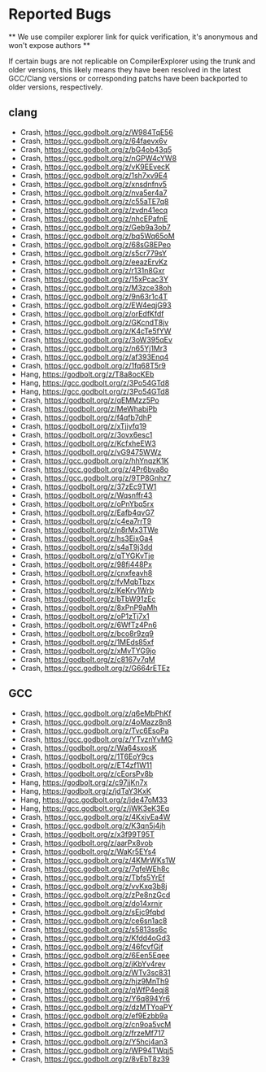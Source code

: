 # Reported Bugs

** We use compiler explorer link for quick verification, it's anonymous and won't expose authors **

If certain bugs are not replicable on CompilerExplorer using the trunk and older versions, this likely means they have been resolved in the latest GCC/Clang versions or corresponding patchs have been backported to older versions, respectively.

## clang
* Crash, https://gcc.godbolt.org/z/W984TqE56
* Crash, https://gcc.godbolt.org/z/64faevx6v
* Crash, https://gcc.godbolt.org/z/bG4ob43q5
* Crash, https://gcc.godbolt.org/z/nGPW4cYW8
* Crash, https://gcc.godbolt.org/z/vK9EEvecK
* Crash, https://gcc.godbolt.org/z/1sh7xv9E4
* Crash, https://gcc.godbolt.org/z/xnsdnfnv5
* Crash, https://gcc.godbolt.org/z/nva5er4a7
* Crash, https://gcc.godbolt.org/z/c55aTE7q8
* Crash, https://gcc.godbolt.org/z/zvdn41ecq
* Crash, https://gcc.godbolt.org/z/nhcEPafnE
* Crash, https://gcc.godbolt.org/z/Geb9a3ob7
* Crash, https://gcc.godbolt.org/z/bq5Wq65oM
* Crash, https://gcc.godbolt.org/z/68sG8EPeo
* Crash, https://gcc.godbolt.org/z/s5cr779sY
* Crash, https://gcc.godbolt.org/z/eeazErvKz
* Crash, https://gcc.godbolt.org/z/r131n8Gxr
* Crash, https://gcc.godbolt.org/z/15xPcac3Y
* Crash, https://gcc.godbolt.org/z/M3zce38oh
* Crash, https://gcc.godbolt.org/z/9n63r1c4T
* Crash, https://gcc.godbolt.org/z/EW4eqjG93
* Crash, https://gcc.godbolt.org/z/orEdfKfdf
* Crash, https://gcc.godbolt.org/z/GKcndT8jv
* Crash, https://gcc.godbolt.org/z/K4cTe5fYW
* Crash, https://gcc.godbolt.org/z/3oW395qEv
* Crash, https://gcc.godbolt.org/z/n65Yj1Mr3
* Crash, https://gcc.godbolt.org/z/af393Enq4
* Crash, https://gcc.godbolt.org/z/1fq68T5r9
* Hang, https://godbolt.org/z/T8a8ocKEb
* Hang, https://gcc.godbolt.org/z/3Po54GTd8
* Hang, https://gcc.godbolt.org/z/3Po54GTd8
* Crash, https://godbolt.org/z/qEMMzz5Po
* Crash, https://godbolt.org/z/MeWhabjPb
* Crash, https://godbolt.org/z/f4qfb7dhP
* Crash, https://godbolt.org/z/xTjjvfq19
* Crash, https://godbolt.org/z/3ovx6esc1
* Crash, https://godbolt.org/z/KcfxheEW3
* Crash, https://godbolt.org/z/vG9475WWz
* Crash, https://gcc.godbolt.org/z/hhYnqzK1K
* Crash, https://gcc.godbolt.org/z/4Pr6bva8o
* Crash, https://gcc.godbolt.org/z/9TP8Gnhz7
* Crash, https://godbolt.org/z/37zEc9TW1
* Crash, https://godbolt.org/z/Wqsnffr43
* Crash, https://godbolt.org/z/oPnYbq5rx
* Crash, https://godbolt.org/z/Eafb4qvG7
* Crash, https://godbolt.org/z/c4ea7rrT9
* Crash, https://godbolt.org/z/n8rMx3TWe
* Crash, https://godbolt.org/z/hs3EjxGa4
* Crash, https://godbolt.org/z/s4aT9j3dd
* Crash, https://godbolt.org/z/qTYGKvTje
* Crash, https://godbolt.org/z/98fj448Px
* Crash, https://godbolt.org/z/cnxfeavh8
* Crash, https://godbolt.org/z/fvMqbTbzx
* Crash, https://godbolt.org/z/KeKrv1Wrb
* Crash, https://godbolt.org/z/bTbW91zEc
* Crash, https://godbolt.org/z/8xPnP9aMh
* Crash, https://godbolt.org/z/oP1zTj7x1
* Crash, https://godbolt.org/z/6WfTz4Pn6
* Crash, https://godbolt.org/z/bco8r9zq9
* Crash, https://godbolt.org/z/1MEds85xf
* Crash, https://godbolt.org/z/xMvTYG9jo
* Crash, https://godbolt.org/z/c8167v7qM
* Crash, https://gcc.godbolt.org/z/G664rETEz

## GCC
* Crash, https://gcc.godbolt.org/z/q6eMbPhKf
* Crash, https://gcc.godbolt.org/z/4oMazz8n8
* Crash, https://gcc.godbolt.org/z/Tvc6EsoPa
* Crash, https://gcc.godbolt.org/z/YTvznYvMG
* Crash, https://godbolt.org/z/Wa64sxosK
* Crash, https://godbolt.org/z/1T6EoY9cs
* Crash, https://godbolt.org/z/ET4zf1W11
* Crash, https://godbolt.org/z/cEorsPv8b
* Hang, https://godbolt.org/z/c97jjKn7x
* Hang, https://godbolt.org/z/jdTaY3KxK
* Hang, https://gcc.godbolt.org/z/jde47oM33
* Hang, https://gcc.godbolt.org/z/jWK3eK3Eq
* Crash, https://gcc.godbolt.org/z/4KxjvEa4W
* Crash, https://gcc.godbolt.org/z/K3qn5j4jh
* Crash, https://godbolt.org/z/x3f99T95T
* Crash, https://godbolt.org/z/aarPx8vob
* Crash, https://godbolt.org/z/WaKr5EYs4
* Crash, https://gcc.godbolt.org/z/4KMrWKs1W
* Crash, https://gcc.godbolt.org/z/7qfeWEh8c
* Crash, https://gcc.godbolt.org/z/Tbfs5YrEf
* Crash, https://gcc.godbolt.org/z/vvKxq3b8j
* Crash, https://gcc.godbolt.org/z/zPe8nzGcd
* Crash, https://gcc.godbolt.org/z/do14xrnjr
* Crash, https://gcc.godbolt.org/z/sEjc9fqbd
* Crash, https://gcc.godbolt.org/z/ce6sn1ac8
* Crash, https://gcc.godbolt.org/z/s5813ss6c
* Crash, https://gcc.godbolt.org/z/Kfdd4oGd3
* Crash, https://gcc.godbolt.org/z/46fcvfGjf
* Crash, https://gcc.godbolt.org/z/6Een5Eqee
* Crash, https://gcc.godbolt.org/z/jKbYv4rev
* Crash, https://gcc.godbolt.org/z/WTv3sc831
* Crash, https://gcc.godbolt.org/z/hjz9MnTh9
* Crash, https://gcc.godbolt.org/z/qWfP4eqj8
* Crash, https://gcc.godbolt.org/z/Y6q894Yr6
* Crash, https://gcc.godbolt.org/z/dzMTYoaPY
* Crash, https://gcc.godbolt.org/z/ef9Ezbb9a
* Crash, https://gcc.godbolt.org/z/cn9oa5vcM
* Crash, https://gcc.godbolt.org/z/frzeMf717
* Crash, https://gcc.godbolt.org/z/Y5hcj4an3
* Crash, https://gcc.godbolt.org/z/WP94TWqj5
* Crash, https://gcc.godbolt.org/z/8vEbT8z39

